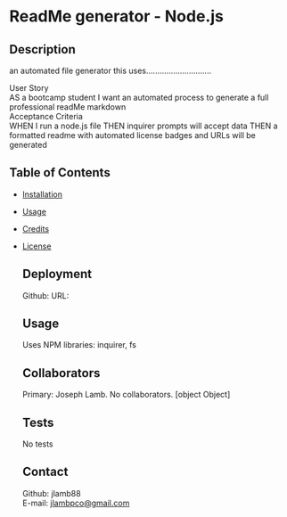 # ReadMe generator - Node.js
  ## Description
  an automated file generator this uses.............................
  
  User Story<br>
  AS a bootcamp student I want an automated process to generate a full professional readMe markdown<br>
  Acceptance Criteria<br>
  WHEN I run a node.js file THEN inquirer prompts will accept data THEN a formatted readme with automated license badges and URLs will be generated <br>
  ## Table of Contents

- [Installation](#installation)
- [Usage](#usage)
- [Credits](#credits)
- [License](#license)

  ## Deployment
  Github:	URL:

  ## Usage
  Uses NPM libraries: inquirer, fs

  ## Collaborators
  Primary: Joseph Lamb. No collaborators.
  [object Object]
  ## Tests
  No tests

  ## Contact
  Github: 
  jlamb88<br>
  E-mail: 
  jlambpco@gmail.com